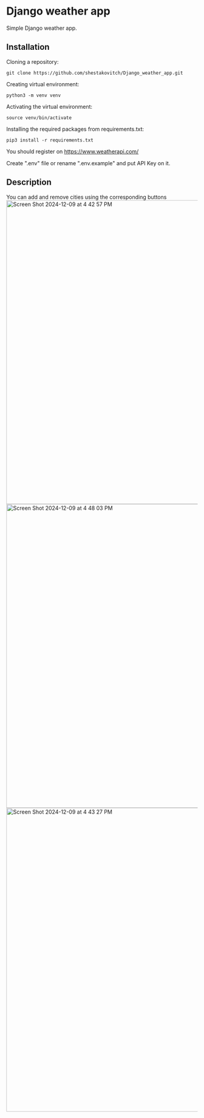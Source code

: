 # Django weather app
Simple Django weather app.

## Installation

Cloning a repository:

```git clone https://github.com/shestakovitch/Django_weather_app.git```

Creating virtual environment:

```python3 -m venv venv```


Activating the virtual environment:

```source venv/bin/activate```

Installing the required packages from requirements.txt﻿:

```pip3 install -r requirements.txt```

You should register on https://www.weatherapi.com/

Create ".env" file or rename ".env.example" and put API Key on it.


## Description

You can add and remove cities using the corresponding buttons
<img width="800" alt="Screen Shot 2024-12-09 at 4 42 57 PM" src="https://github.com/user-attachments/assets/64612821-e250-4c68-862f-d00b8d4d79fb">
<img width="800" alt="Screen Shot 2024-12-09 at 4 48 03 PM" src="https://github.com/user-attachments/assets/4ae5fc1a-d4fc-453b-9f90-c94af46b4780">
<img width="800" alt="Screen Shot 2024-12-09 at 4 43 27 PM" src="https://github.com/user-attachments/assets/4092aa9e-8f59-4300-8034-751dfc6638e5">
